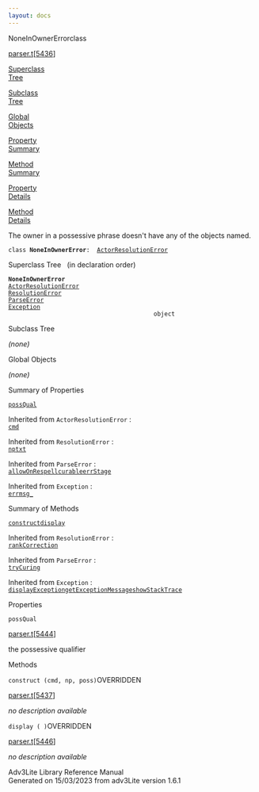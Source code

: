 ```yaml
---
layout: docs
---
```

<span class="title">NoneInOwnerError</span><span class="type">class</span>

[parser.t](../file/parser.t.html)\[[5436](../source/parser.t.html#5436)\]

[Superclass  
Tree](#_SuperClassTree_)

[Subclass  
Tree](#_SubClassTree_)

[Global  
Objects](#_ObjectSummary_)

[Property  
Summary](#_PropSummary_)

[Method  
Summary](#_MethodSummary_)

[Property  
Details](#_Properties_)

[Method  
Details](#_Methods_)

<div class="fdesc">

The owner in a possessive phrase doesn't have any of the objects named.

`class `**`NoneInOwnerError`**` :   `[`ActorResolutionError`](../object/ActorResolutionError.html)

</div>

<span id="_SuperClassTree_"></span>

<div class="mjhd">

<span class="hdln">Superclass Tree</span>   (in declaration order)

</div>

**`NoneInOwnerError`**  
[`ActorResolutionError`](../object/ActorResolutionError.html)  
[`ResolutionError`](../object/ResolutionError.html)  
[`ParseError`](../object/ParseError.html)  
[`Exception`](../object/Exception.html)  
`                                         object`  
<span id="_SubClassTree_"></span>

<div class="mjhd">

<span class="hdln">Subclass Tree</span>  

</div>

*(none)* <span id="_ObjectSummary_"></span>

<div class="mjhd">

<span class="hdln">Global Objects</span>  

</div>

*(none)* <span id="_PropSummary_"></span>

<div class="mjhd">

<span class="hdln">Summary of Properties</span>  

</div>

[`possQual`](#possQual)

Inherited from `ActorResolutionError` :  
[`cmd`](../object/ActorResolutionError.html#cmd)

Inherited from `ResolutionError` :  
[`np`](../object/ResolutionError.html#np)[`txt`](../object/ResolutionError.html#txt)

Inherited from `ParseError` :  
[`allowOnRespell`](../object/ParseError.html#allowOnRespell)[`curable`](../object/ParseError.html#curable)[`errStage`](../object/ParseError.html#errStage)

Inherited from `Exception` :  
[`errmsg_`](../object/Exception.html#errmsg_)

<span id="_MethodSummary_"></span>

<div class="mjhd">

<span class="hdln">Summary of Methods</span>  

</div>

[`construct`](#construct)[`display`](#display)



Inherited from `ResolutionError` :  
[`rankCorrection`](../object/ResolutionError.html#rankCorrection)

Inherited from `ParseError` :  
[`tryCuring`](../object/ParseError.html#tryCuring)

Inherited from `Exception` :  
[`displayException`](../object/Exception.html#displayException)[`getExceptionMessage`](../object/Exception.html#getExceptionMessage)[`showStackTrace`](../object/Exception.html#showStackTrace)

<span id="_Properties_"></span>

<div class="mjhd">

<span class="hdln">Properties</span>  

</div>

<span id="possQual"></span>

`possQual`

[parser.t](../file/parser.t.html)\[[5444](../source/parser.t.html#5444)\]

<div class="desc">

the possessive qualifier

</div>

<span id="_Methods_"></span>

<div class="mjhd">

<span class="hdln">Methods</span>  

</div>

<span id="construct"></span>

`construct (cmd, np, poss)`<span class="rem">OVERRIDDEN</span>

[parser.t](../file/parser.t.html)\[[5437](../source/parser.t.html#5437)\]

<div class="desc">

*no description available*

</div>

<span id="display"></span>

`display ( )`<span class="rem">OVERRIDDEN</span>

[parser.t](../file/parser.t.html)\[[5446](../source/parser.t.html#5446)\]

<div class="desc">

*no description available*

</div>

<div class="ftr">

Adv3Lite Library Reference Manual  
Generated on 15/03/2023 from adv3Lite version 1.6.1

</div>
